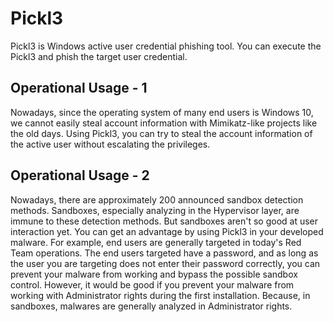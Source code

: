 # Pickl3
Pickl3 is Windows active user credential phishing tool. You can execute the Pickl3 and phish the target user credential.

## Operational Usage - 1
Nowadays, since the operating system of many end users is Windows 10, we cannot easily steal account information with Mimikatz-like projects like the old days. Using Pickl3, you can try to steal the account information of the active user without escalating the privileges.

## Operational Usage - 2

Nowadays, there are approximately 200 announced sandbox detection methods. Sandboxes, especially analyzing in the Hypervisor layer, are immune to these detection methods. But sandboxes aren't so good at user interaction yet. You can get an advantage by using Pickl3 in your developed malware. For example, end users are generally targeted in today's Red Team operations. The end users targeted have a password, and as long as the user you are targeting does not enter their password correctly, you can prevent your malware from working and bypass the possible sandbox control. However, it would be good if you prevent your malware from working with Administrator rights during the first installation. Because, in sandboxes, malwares are generally analyzed in Administrator rights.
